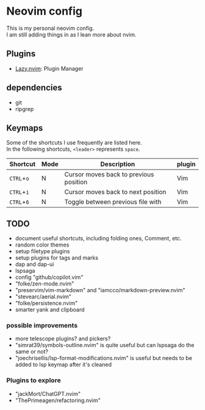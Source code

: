 # Neovim config
This is my personal neovim config.<br>
I am still adding things in as I lean more about nvim.<br>

## Plugins
+ [Lazy.nvim](https://github.com/folke/lazy.nvim): Plugin Manager

## dependencies
+ git
+ ripgrep

## Keymaps
Some of the shortcuts I use frequently are listed here. <br>
In the following shortcuts, `<leader>` represents `space`.<br>

| Shortcut          | Mode     | Description                                                              | plugin                      |
|-------------------|----------|--------------------------------------------------------------------------|-----------------------------|
| `CTRL`+`o`        | N        | Cursor moves back to previous position                                   | Vim                         |
| `CTRL`+`i`        | N        | Cursor moves back to next position                                       | Vim                         |
| `CTRL`+`6`        | N        | Toggle between previous file with                                        | Vim                         |


## TODO
- document useful shortcuts, including folding ones, Comment, etc.
- random color themes
- setup filetype plugins
- setup plugins for tags and marks
- dap and dap-ui
- lspsaga
- config "github/copilot.vim"
- "folke/zen-mode.nvim"
- "preservim/vim-markdown" and "iamcco/markdown-preview.nvim"
- "stevearc/aerial.nvim"
- "folke/persistence.nvim"
- smarter yank and clipboard

### possible improvements
- more telescope plugins? and pickers?
- "simrat39/symbols-outline.nvim" is quite useful but can lspsaga do the same or not?
- "joechrisellis/lsp-format-modifications.nvim" is useful but needs to be added to lsp keymap after it's cleaned

### Plugins to explore
- "jackMort/ChatGPT.nvim"
- "ThePrimeagen/refactoring.nvim"
